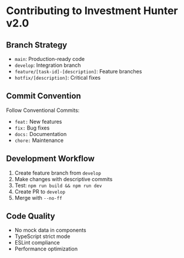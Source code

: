 # Contributing to Investment Hunter v2.0

## Branch Strategy
- `main`: Production-ready code
- `develop`: Integration branch
- `feature/[task-id]-[description]`: Feature branches
- `hotfix/[description]`: Critical fixes

## Commit Convention
Follow Conventional Commits:
- `feat:` New features
- `fix:` Bug fixes
- `docs:` Documentation
- `chore:` Maintenance

## Development Workflow
1. Create feature branch from `develop`
2. Make changes with descriptive commits
3. Test: `npm run build && npm run dev`
4. Create PR to `develop`
5. Merge with `--no-ff`

## Code Quality
- No mock data in components
- TypeScript strict mode
- ESLint compliance
- Performance optimization

